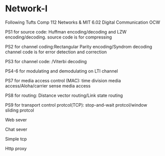 # Network-I
Following Tufts Comp 112 Networks & MIT 6.02 Digital Communication OCW

PS1 for source code: Huffman encoding/decoding and LZW encoding/decoding.
        source code is for compressing
        
PS2 for channel coding:Rectangular Parity encoding/Syndrom decoding 
        channel code is for error detection and correction
        
PS3 for channel code: /Viterbi decoding

PS4-6 for modulating and  demodulating on LTI channel

PS7 for media access control (MAC): time division media access/Aloha/carrier sense media access

PS8 for routing: Distance vector routing/Link state routing

PS9 for transport control protcol(TCP): stop-and-wait protcol/window sliding protcol

Web sever

Chat sever

Simple tcp

Http proxy
